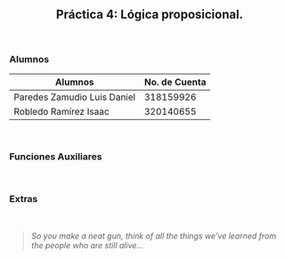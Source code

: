 <h2 align='center'>
  Práctica 4: Lógica proposicional.
</h2>

<br>

### Alumnos

| Alumnos                     | No. de Cuenta |
| --------------------------- | ------------- |
| Paredes Zamudio Luis Daniel | 318159926     |
| Robledo Ramírez Isaac       | 320140655     |

<br>

### Funciones Auxiliares



<br>

### Extras



<br>

> _So you make a neat gun, think of all the things we've learned from the people who are still alive..._
